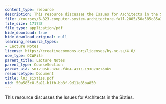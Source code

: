 ```yaml
---
content_type: resource
description: This resource discusses the Issues for Architects in the Sixties.
file: /courses/6-823-computer-system-architecture-fall-2005/50a585c85a21b1fbbb3f9d11e86ba850_l03_sixties.pdf
file_size: 171737
file_type: application/pdf
hide_download: true
hide_download_original: null
learning_resource_types:
- Lecture Notes
license: https://creativecommons.org/licenses/by-nc-sa/4.0/
ocw_type: OCWFile
parent_title: Lecture Notes
parent_type: CourseSection
parent_uid: 5017895b-3c66-fd04-4111-19382827a0b9
resourcetype: Document
title: l03_sixties.pdf
uid: 50a585c8-5a21-b1fb-bb3f-9d11e86ba850
---
```

This resource discusses the Issues for Architects in the Sixties.